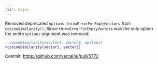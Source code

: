 ```yaml
---
'ai': major
---
```


Removed deprecated `options.throwErrorForEmptyVectors` from `cosineSimilarity()`. Since `throwErrorForEmptyVectors` was the only option the entire `options` argument was removed.

```diff
- cosineSimilarity(vector1, vector2, options)
+cosineSimilarity(vector1, vector2)
```

Commit: https://github.com/vercel/ai/pull/5772
